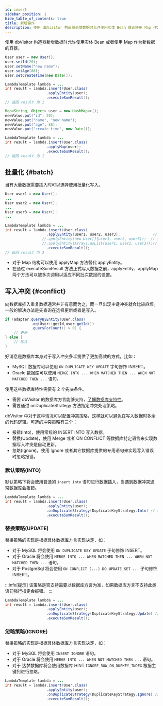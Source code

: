 ```yaml
---
id: insert
sidebar_position: 1
hide_table_of_contents: true
title: 新增操作
description: 使用 dbVisitor 构造器新增数据时允许使用实体 Bean 或者使用 Map 作为新数据的容器。
---
```


使用 dbVisitor 构造器新增数据时允许使用实体 Bean 或者使用 Map 作为新数据的容器。

```java title='使用 Bean 作为数据容器'
User user = new User();
user.setId(20);
user.setName("new name");
user.setAge(88);
user.setCreateTime(new Date());

LambdaTemplate lambda = ...
int result = lambda.insert(User.class)
                   .applyEntity(user);
                   .executeSumResult();
// 返回 result 为 1
```

```java title='使用 Map 作为数据容器'
Map<String, Object> user = new HashMap<>();
newValue.put("id", 20);
newValue.put("name", "new name");
newValue.put("age", 88);
newValue.put("create_time", new Date());

LambdaTemplate lambda = ...
int result = lambda.insert(User.class)
                   .applyMap(user);
                   .executeSumResult();
// 返回 result 为 1
```

## 批量化 {#batch}

当有大量数据需要插入时可以选择使用批量化写入。

```java
User user1 = new User();
...
User user2 = new User();
...
User user3 = new User();
...

LambdaTemplate lambda = ...
int result = lambda.insert(User.class)
                   .applyEntity(user1, user2, user3);               // 不定参方式
                 //.applyEntity(new User[]{user1, user2, user3});  // 使用数组
                 //.applyEntity(Arrays.asList(user1, user2, user3));// 使用 List
                   .executeSumResult();
// 返回 result 为 3
```

- 对于 Map 结构可以使用 applyMap 方法替代 applyEntity。
- 在通过 executeSumResult 方法正式写入数据之前，applyEntity、applyMap 两个方法可以被多次调用以适应不同批次数据的设置。


## 写入冲突 {#conflict}

向数据库插入重复数据通常并非有意而为之，而一旦出现主键冲突就会比较麻烦。一般的解决办法是先查询在选择更新或者是写入。

```java title='常规方法'
if (adapter.queryByEntity(User.class)
            .eq(User::getId,user.getId())
            .queryForCount() > 0) {
    // 更新
} else {
    // 写入
}
```

好消息是数据库本身对于写入冲突多半提供了更加高效的方式，比如：

- MySQL 数据库可以使用 `ON DUPLICATE KEY UPDATE` 字句修饰 INSERT。
- Oracle 数据库可以使用 `MERGE INTO ... WHEN MATCHED THEN ... WHEN NOT MATCHED THEN ...` 语句。

使用这些数据库特性需要有 2 个先决条件。
- 需要 dbVisitor 的数据库方言能够支持，[了解数据库支持性](../../yourproject/support)。
- 需要通过 onDuplicateStrategy 方法指定冲突处理策略。

dbVisitor 中对于这种情况可以配置冲突策略，这样就可以避免在写入数据时多余的代码逻辑。可选的冲突策略有三个：
- 报错(Into)，使用常规的 INSERT INTO 写入数据。
- 替换(Update)，使用 Merge 或者 ON CONFLICT 等数据库特定语言来实现数据写入冲突是自动更新。
- 忽略(Ignore)，使用 Ignore 或者其它数据库提供的专用语句来实现写入错误时忽略报错。

### 默认策略(INTO)

默认策略下将会使用普通的 `insert into` 语句进行数据插入，当遇到数据冲突通常数据库会报错。

```java title='默认策略可以不指定，也可以明确设置'
LambdaTemplate lambda = ...
int result = lambda.insert(User.class)
                   .applyEntity(user);
                   .onDuplicateStrategy(DuplicateKeyStrategy.Into) // 明确设置
                   .executeSumResult();
```

### 替换策略(UPDATE)

替换策略的实现是根据具体数据库方言实现决定，如：

- 对于 MySQL 将会使用 `ON DUPLICATE KEY UPDATE` 子句修饰 INSERT。
- 对于 Oracle 将会使用 `MERGE INTO ... WHEN MATCHED THEN ... WHEN NOT MATCHED THEN ...` 语句。
- 对于 PostgreSql 将会使用 `ON CONFLICT (...) DO UPDATE SET ...` 子句修饰 INSERT。

:::info[提示]
该策略是否支持需要以数据库方言为准，如果数据库方言不支持此类语句强行指定会报错。
:::

```java title='使用方式'
LambdaTemplate lambda = ...
int result = lambda.insert(User.class)
                   .applyEntity(user);
                   .onDuplicateStrategy(DuplicateKeyStrategy.Update) // 冲突更新
                   .executeSumResult();
```

### 忽略策略(IGNORE)

替换策略的实现是根据具体数据库方言实现决定，如：

- 对于 MySQL 将会使用 `INSERT IGNORE` 语句。
- 对于 Oracle 将会使用 `MERGE INTO ... WHEN NOT MATCHED THEN ...` 语句。
- 对于 达梦数据库将会使用数据库 HINT `IGNORE_ROW_ON_DUPKEY_INDEX` 根据主键列进行忽略。

```java title='使用方式'
LambdaTemplate lambda = ...
int result = lambda.insert(User.class)
                   .applyEntity(user);
                   .onDuplicateStrategy(DuplicateKeyStrategy.Ignore) // 冲突忽略
                   .executeSumResult();
```
